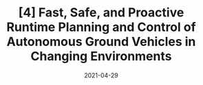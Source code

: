 ---
title: "[4] Fast, Safe, and Proactive Runtime Planning and Control of Autonomous Ground Vehicles in Changing Environments"
collection: publications
detail: "disabled"
# permalink: /publication/Traversability-SIEDS21
# excerpt: 'This paper is about the number 2. The number 3 is left for future work.'
date: 2021-04-29
venue: '2021 Systems and Information Engineering Design Symposium (SIEDS)'
link: 'https://ieeexplore.ieee.org/abstract/document/9483719'
paperurl: '/files/pdf/publications/Fast_Safe_and_Proactive_Runtime_Planning_and_Control_of_Autonomous_Ground_Vehicles_in_Changing_Environments.pdf'
citation: 'Glaubit, G., Kleeman, K., Law, N., Thomas, J., <strong>Gao, S.</strong>, Peddi, R., Yel, E. and Bezzo, N., 2021, April. Fast, Safe, and Proactive Runtime Planning and Control of Autonomous Ground Vehicles in Changing Environments. In 2021 Systems and Information Engineering Design Symposium (<strong>SIEDS</strong>) (pp. 1-6). IEEE.'
order_number: 50
---